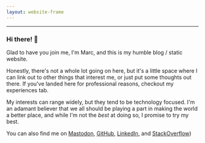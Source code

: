 ```yaml
---
layout: website-frame
---
```


---

### Hi there! 👋
Glad to have you join me, I'm Marc, and this is my humble blog / static website. 

Honestly, there's not a whole lot going on here, but it's a little space where I can link out to other things that interest me, or just put some thoughts out there. If you've landed here for professional reasons, checkout my experiences tab.

My interests can range widely, but they tend to be technology focused. I'm an adamant believer that we all should be playing a part in making the world a better place, and while I'm not the _best_ at doing so, I promise to try my best.

You can also find me on [Mastodon](https://mstdn.social/@mochsner), [GitHub]((https://github.com/mochsner)), [LinkedIn](https://www.linkedin.com/in/marcochsner/), and [StackOverflow](https://stackexchange.com/users/7913208/mochsner))